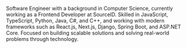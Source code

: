 Software Engineer with a background in Computer Science, currently working as a Frontend Developer at SourceID. Skilled in JavaScript, TypeScript, Python, Java, C#, and C++, and working with modern frameworks such as React.js, Next.js, Django, Spring Boot, and ASP.NET Core. Focused on building scalable solutions and solving real-world problems through technology.
